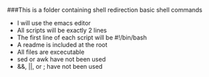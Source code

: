 ###This is a folder containing shell redirection basic shell commands

* I will use the emacs editor
* All scripts will be exactly 2 lines
* The first line of each script will be #!/bin/bash
* A readme is included at the root
* All files are excecutable
* sed or awk have not been used
* &&, ||, or ; have not been used